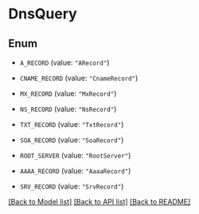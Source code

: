 # DnsQuery

## Enum


* `A_RECORD` (value: `"ARecord"`)

* `CNAME_RECORD` (value: `"CnameRecord"`)

* `MX_RECORD` (value: `"MxRecord"`)

* `NS_RECORD` (value: `"NsRecord"`)

* `TXT_RECORD` (value: `"TxtRecord"`)

* `SOA_RECORD` (value: `"SoaRecord"`)

* `ROOT_SERVER` (value: `"RootServer"`)

* `AAAA_RECORD` (value: `"AaaaRecord"`)

* `SRV_RECORD` (value: `"SrvRecord"`)


[[Back to Model list]](../README.md#documentation-for-models) [[Back to API list]](../README.md#documentation-for-api-endpoints) [[Back to README]](../README.md)


